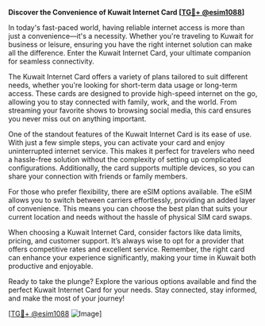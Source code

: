 **Discover the Convenience of Kuwait Internet Card [[TG💪+ @esim1088](https://t.me/s/esim1088)]**

In today's fast-paced world, having reliable internet access is more than just a convenience—it's a necessity. Whether you're traveling to Kuwait for business or leisure, ensuring you have the right internet solution can make all the difference. Enter the Kuwait Internet Card, your ultimate companion for seamless connectivity.

The Kuwait Internet Card offers a variety of plans tailored to suit different needs, whether you're looking for short-term data usage or long-term access. These cards are designed to provide high-speed internet on the go, allowing you to stay connected with family, work, and the world. From streaming your favorite shows to browsing social media, this card ensures you never miss out on anything important.

One of the standout features of the Kuwait Internet Card is its ease of use. With just a few simple steps, you can activate your card and enjoy uninterrupted internet service. This makes it perfect for travelers who need a hassle-free solution without the complexity of setting up complicated configurations. Additionally, the card supports multiple devices, so you can share your connection with friends or family members.

For those who prefer flexibility, there are eSIM options available. The eSIM allows you to switch between carriers effortlessly, providing an added layer of convenience. This means you can choose the best plan that suits your current location and needs without the hassle of physical SIM card swaps.

When choosing a Kuwait Internet Card, consider factors like data limits, pricing, and customer support. It’s always wise to opt for a provider that offers competitive rates and excellent service. Remember, the right card can enhance your experience significantly, making your time in Kuwait both productive and enjoyable.

Ready to take the plunge? Explore the various options available and find the perfect Kuwait Internet Card for your needs. Stay connected, stay informed, and make the most of your journey! 

[[TG💪+ @esim1088](https://t.me/s/esim1088) ![Image](https://i.postimg.cc/Y0z9fWf4/image.png)]